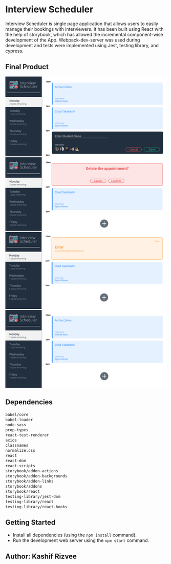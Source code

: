 # Interview Scheduler 

Interview Scheduler is single page application that allows users to easily manage their bookings with interviewers. It has been built using React with the help of storybook, which has allowed the incremental component-wise development of the App. Webpack-dev-server was used during development and tests were implemented using Jest, testing library, and cypress. 

## Final Product

!["Create"](https://github.com/AtaAnsari/Scheduler/blob/master/docs/Create.png)
!["Delete"](https://github.com/AtaAnsari/Scheduler/blob/master/docs/Delete.png)
!["Error"](https://github.com/AtaAnsari/Scheduler/blob/master/docs/Error.png)
!["Main"](https://github.com/AtaAnsari/Scheduler/blob/master/docs/Main.png)

## Dependencies

    babel/core
    babel-loader 
    node-sass 
    prop-types 
    react-test-renderer 
    axios 
    classnames 
    normalize.css 
    react 
    react-dom 
    react-scripts
    storybook/addon-actions 
    storybook/addon-backgrounds 
    storybook/addon-links 
    storybook/addons 
    storybook/react 
    testing-library/jest-dom 
    testing-library/react 
    testing-library/react-hooks 

## Getting Started

- Install all dependencies (using the `npm install` command).
- Run the development web server using the `npm start` command.

## Author: Kashif Rizvee 

